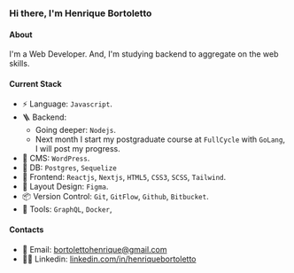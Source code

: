 ### Hi there, I'm Henrique Bortoletto

#### About

I'm a Web Developer. And, I'm studying backend to aggregate on the web skills.

#### Current Stack

- ⚡️ Language: `Javascript`.
- 🪜 Backend:
    - Going deeper: `Nodejs`.
    - Next month I start my postgraduate course at `FullCycle` with `GoLang`, I will post my progress.
- 🔖 CMS: `WordPress`.
- 💾 DB: `Postgres`, `Sequelize`
- 🎉 Frontend: `Reactjs`, `Nextjs`, `HTML5`, `CSS3`, `SCSS`, `Tailwind`.
- 🎨 Layout Design: `Figma`.
- 📦 Version Control: `Git`, `GitFlow`, `Github`, `Bitbucket`.
- 🔧 Tools: `GraphQL`, `Docker`,

#### Contacts

- 📧 Email: <a href="mailto:bortolettohenrique@gmail.com" target="_blank">bortolettohenrique@gmail.com</a>
- 🧔‍♂️ Linkedin: <a href="https://www.linkedin.com/in/henriquebortoletto/" target="_blank">linkedin.com/in/henriquebortoletto</a>
